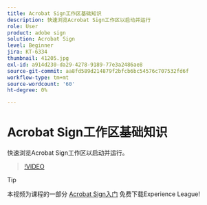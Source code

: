 ```yaml
---
title: Acrobat Sign工作区基础知识
description: 快速浏览Acrobat Sign工作区以启动并运行
role: User
product: adobe sign
solution: Acrobat Sign
level: Beginner
jira: KT-6334
thumbnail: 41205.jpg
exl-id: a914d230-da29-4278-9189-77e3a2486ae8
source-git-commit: aa8fd589d214879f2bfcb6bc54576c707532fd6f
workflow-type: tm+mt
source-wordcount: '60'
ht-degree: 0%

---
```


# Acrobat Sign工作区基础知识

快速浏览Acrobat Sign工作区以启动并运行。

>[!VIDEO](https://video.tv.adobe.com/v/41205?quality=12&learn=on&hidetitle=true)

>[!TIP]
>
>本视频为课程的一部分 [Acrobat Sign入门](https://experienceleague.adobe.com/?recommended=Sign-U-1-2020.1) 免费下载Experience League!

